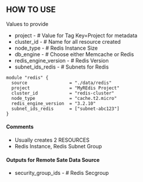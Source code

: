 ## HOW TO USE
Values to provide
* project - # Value for Tag Key=Project for metadata
* cluster_id - # Name for all resource created
* node_type - # Redis Instance Size
* db_engine - # Choose either Memcache or  Redis
* redis_engine_version - # Redis Version
* subnet_ids_redis - # Subnets for Redis

```
module "redis" {
  source                = "./data/redis"
  project               = "MyREdis Project"
  cluster_id            = "redis-cluster"
  node_type             = "cache.t2.micro"
  redis_engine_version  = "3.2.10"
  subnet_ids_redis      = ["subnet-abc123"]
}
```

#### Comments
* Usually creates 2 RESOURCES
* Redis Instance, Redis Subnet Group
  
#### Outputs for Remote Sate Data Source
* security_group_ids - # Redis Secgroup